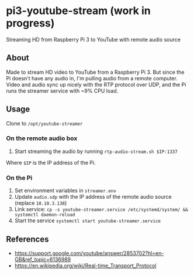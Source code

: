 # pi3-youtube-stream (work in progress)
Streaming HD from Raspberry Pi 3 to YouTube with remote audio source

## About
Made to stream HD video to YouTube from a Raspberry Pi 3. But since the Pi
doesn't have any audio in, I'm pulling audio from a remote computer. Video
and audio sync up nicely with the RTP protocol over UDP, and the Pi runs the
streamer service with ~9% CPU load.

## Usage
Clone to `/opt/youtube-streamer`

### On the remote audio box

1. Start streaming the audio by running `rtp-audio-stream.sh $IP:1337`

Where `$IP` is the IP address of the Pi.

### On the Pi

1. Set environment variables in `streamer.env`
2. Update `audio.sdp` with the IP address of the remote audio source (replace `10.10.3.138`)
2. Link service: `cp -s youtube-streamer.service /etc/systemd/system/ && systemctl daemon-reload`
3. Start the service `systemctl start youtube-streamer.service`


## References
- https://support.google.com/youtube/answer/2853702?hl=en-GB&ref_topic=6136989
- https://en.wikipedia.org/wiki/Real-time_Transport_Protocol
